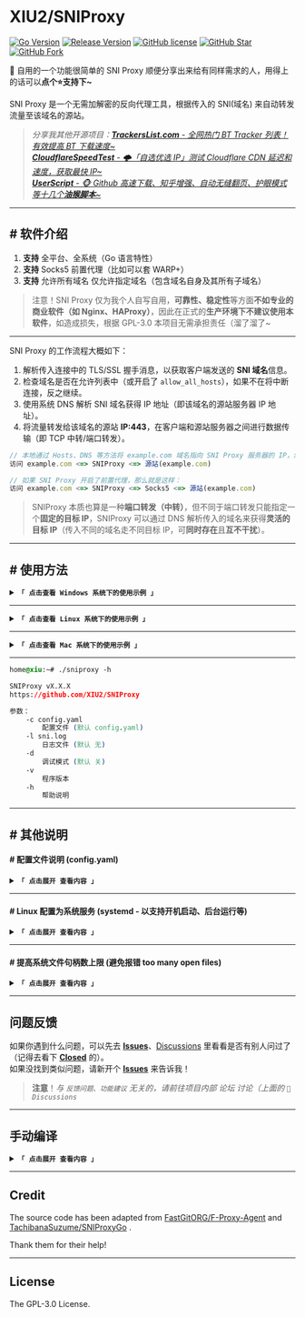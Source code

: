 # XIU2/SNIProxy

[![Go Version](https://img.shields.io/github/go-mod/go-version/sheeye/SNIProxy.svg?style=flat-square&label=Go&color=00ADD8&logo=go)](https://github.com/sheeye/SNIProxy/)
[![Release Version](https://img.shields.io/github/v/release/sheeye/SNIProxy.svg?style=flat-square&label=Release&color=00ADD8&logo=github)](https://github.com/sheeye/SNIProxy/releases/latest)
[![GitHub license](https://img.shields.io/github/license/sheeye/SNIProxy.svg?style=flat-square&label=License&color=00ADD8&logo=github)](https://github.com/sheeye/SNIProxy/)
[![GitHub Star](https://img.shields.io/github/stars/sheeye/SNIProxy.svg?style=flat-square&label=Star&color=00ADD8&logo=github)](https://github.com/sheeye/SNIProxy/)
[![GitHub Fork](https://img.shields.io/github/forks/sheeye/SNIProxy.svg?style=flat-square&label=Fork&color=00ADD8&logo=github)](https://github.com/sheeye/SNIProxy/)

🧷 自用的一个功能很简单的 SNI Proxy 顺便分享出来给有同样需求的人，用得上的话可以**点个⭐支持下~**

SNI Proxy 是一个无需加解密的反向代理工具，根据传入的 SNI(域名) 来自动转发流量至该域名的源站。

> _分享我其他开源项目：[**TrackersList.com** - 全网热门 BT Tracker 列表！有效提高 BT 下载速度~](https://github.com/XIU2/TrackersListCollection) <img src="https://img.shields.io/github/stars/XIU2/TrackersListCollection.svg?style=flat-square&label=Star&color=4285dd&logo=github" height="16px" />_  
> _[**CloudflareSpeedTest** - 🌩「自选优选 IP」测试 Cloudflare CDN 延迟和速度，获取最快 IP~](https://github.com/XIU2/CloudflareSpeedTest) <img src="https://img.shields.io/github/stars/XIU2/CloudflareSpeedTest.svg?style=flat-square&label=Star&color=4285dd&logo=github" height="16px" />_  
> _[**UserScript** - 🐵 Github 高速下载、知乎增强、自动无缝翻页、护眼模式 等十几个**油猴脚本**~](https://github.com/XIU2/UserScript) <img src="https://img.shields.io/github/stars/XIU2/UserScript.svg?style=flat-square&label=Star&color=4285dd&logo=github" height="16px" />_


****

## \# 软件介绍

1. **支持** 全平台、全系统（Go 语言特性）
2. **支持** Socks5 前置代理（比如可以套 WARP+）
3. **支持** 允许所有域名  仅允许指定域名（包含域名自身及其所有子域名）

> 注意！SNI Proxy 仅为我个人自写自用，**可靠性、稳定性**等方面**不如专业的商业软件（如 Nginx、HAProxy）**，因此在正式的**生产环境下不建议使用本软件**，如造成损失，根据 GPL-3.0 本项目无需承担责任（溜了溜了~

****

SNI Proxy 的工作流程大概如下：

1. 解析传入连接中的 TLS/SSL 握手消息，以获取客户端发送的 **SNI 域名**信息。
2. 检查域名是否在允许列表中（或开启了 `allow_all_hosts`），如果不在将中断连接，反之继续。
3. 使用系统 DNS 解析 SNI 域名获得 IP 地址（即该域名的源站服务器 IP 地址）。
4. 将流量转发给该域名的源站 **IP:443**，在客户端和源站服务器之间进行数据传输（即 TCP 中转/端口转发）。

```javascript
// 本地通过 Hosts、DNS 等方法将 example.com 域名指向 SNI Proxy 服务器的 IP，然后：
访问 example.com <=> SNIProxy <=> 源站(example.com)

// 如果 SNI Proxy 开启了前置代理，那么就是这样：
访问 example.com <=> SNIProxy <=> Socks5 <=> 源站(example.com)
```

> SNIProxy 本质也算是一种**端口转发（中转）**，但不同于端口转发只能指定一个**固定的目标 IP**，SNIProxy 可以通过 DNS 解析传入的域名来获得**灵活的目标 IP**（传入不同的域名走不同目标 IP，可**同时存在**且**互不干扰**）。

****

## \# 使用方法

<details>
<summary><code><strong>「 点击查看 Windows 系统下的使用示例 」</strong></code></summary>

****

### 下载

下载已编译好的可执行文件并解压：

1. [Github Releases](https://github.com/XIU2/SNIProxy/releases)  
2. [蓝奏云](https://pan.lanzouj.com/b077bn2ri)(密码:xiu2)

### 配置

找到配置文件 `config.yaml` 右键菜单 - 打开方式 - 记事本。

根据下面的 [配置文件说明](https://github.com/XIU2/SNIProxy#-配置文件说明-configyaml) 来自定义配置内容并保存。

### 运行

双击运行 `sniproxy.exe` 文件。

或者在 CMD 命令行中进入软件所在目录并运行 `sniproxy.exe`：

```yaml
# 进入解压后的 sniproxy 程序所在目录（记得修改下面示例路径）
cd /d C:\xxx\sniproxy

# 运行（不带参数）
sniproxy.exe

# 运行（带参数示例）
sniproxy.exe -c "config.yaml"
```
</details>

****

<details>
<summary><code><strong>「 点击查看 Linux 系统下的使用示例 」</strong></code></summary>

****

以下命令仅为示例，版本号和文件名请前往 [**Releases**](https://github.com/XIU2/SNIProxy/releases) 查看。

```yaml
# 如果是第一次使用，则建议创建新文件夹（后续更新时，跳过该步骤）
mkdir sniproxy

# 进入文件夹（后续更新，只需要从这里重复下面的下载、解压命令即可）
cd sniproxy

# 下载 sniproxy 压缩包（自行根据需求替换 URL 中 [版本号] 和 [文件名]）
wget -N https://github.com/XIU2/SNIProxy/releases/download/v1.0.0/sniproxy_linux_amd64.tar.gz
# 如果你是在国内服务器上下载，那么请使用下面这几个镜像加速：
# wget -N https://download.fastgit.org/XIU2/SNIProxy/releases/download/v1.0.0/sniproxy_linux_amd64.tar.gz
# wget -N https://ghproxy.com/https://github.com/XIU2/SNIProxy/releases/download/v1.0.0/sniproxy_linux_amd64.tar.gz
# 如果下载失败的话，尝试删除 -N 参数（如果是为了更新，则记得提前删除旧压缩包 rm sniproxy_linux_amd64.tar.gz ）

# 解压（不需要删除旧文件，会直接覆盖，自行根据需求替换 文件名）
tar -zxf sniproxy_linux_amd64.tar.gz

# 赋予执行权限
chmod +x sniproxy

# 编辑配置文件（根据下面的 配置文件说明 来自定义配置内容并保存(按下 Ctrl+X 然后再按 2 下回车)
nano config.yaml

# 运行（不带参数）
./sniproxy

# 运行（带参数示例）
./sniproxy -c "config.yaml"

# 后台运行（带参数示例）
nohup ./sniproxy -c "config.yaml" > "sni.log" 2>&1 &
```

> 另外，强烈建议顺便提高一下 [系统文件句柄数上限](https://github.com/XIU2/SNIProxy#-提高系统文件句柄数上限-避免报错-too-many-open-files)，避免遇到报错 **too many open files**  

> 另外，如果你希望 **开机启动、后台运行、方便管理** 等，那么可以将其 [注册为系统服务](https://github.com/XIU2/SNIProxy#-linux-配置为系统服务-systemd---以支持开机启动后台运行等)。

</details>

****

<details>
<summary><code><strong>「 点击查看 Mac 系统下的使用示例 」</strong></code></summary>

****

下载已编译好的可执行文件并解压：

1. [Github Releases](https://github.com/XIU2/SNIProxy/releases)  
2. [蓝奏云](https://pan.lanzouj.com/b077bn2ri)(密码:xiu2)

```yaml
# 进入 sniproxy 压缩包所在目录（记得修改下面示例路径）
cd /xxx/xxx

# 解压（不需要删除旧文件，会直接覆盖，自行根据需求替换 文件名）
tar -zxf sniproxy_linux_amd64.tar.gz

# 赋予执行权限
chmod a+x sniproxy

# 编辑配置文件（根据下面的 配置文件说明 来自定义配置内容并保存(按下 Contrl+X 然后再按 2 下回车)
nano config.yaml

# 运行（不带参数）
./sniproxy

# 运行（带参数示例）
./sniproxy -c "config.yaml"
```

</details>

****

```css
home@xiu:~# ./sniproxy -h

SNIProxy vX.X.X
https://github.com/XIU2/SNIProxy

参数：
    -c config.yaml
        配置文件 (默认 config.yaml)
    -l sni.log
        日志文件 (默认 无)
    -d
        调试模式 (默认 关)
    -v
        程序版本
    -h
        帮助说明
```

****

## \# 其他说明

#### \# 配置文件说明 (config.yaml)

<details>
<summary><code><strong>「 点击展开 查看内容 」</strong></code></summary>

****

> **注意：** 配置文件是 YAML 格式，即按照缩进（即每行前面的空格数量）来确定层级关系的，因此不懂的话请按照默认配置文件内示例的格式为准，其中 ` # ` 的是注释（会被程序忽略），不需要的配置可以注释掉。

目前配置文件中的配置项没几个，分别为：

```yaml
# 监听端口（注意需要引号），常见示例如下：
# ":443"            省略 IP 只写端口，代表监听本机所有 IPv4+IPv6 地址的 443 端口
# "0.0.0.0:443"     代表监听本机所有 IPv4 地址的 443 端口
# "127.0.0.1:443"   代表监听本机本地 IPv4 地址的 443 端口（只有本机可访问）
# "[::]:443"        代表监听本机所有 IPv6 地址的 443 端口
# "[::1]:443"       代表监听本机本地 IPv6 地址的 443 端口（只有本机可访问）
# 上面示例中的 IP 地址也可以换成例如你的外网 IP，这样的话就只能从该外网 IP 访问了
listen_addr: ":443"

# 可选：启用 Socks5 前置代理
# （启用前：访客 <=> SNIProxy <=> 目标网站
# （启用后：访客 <=> SNIProxy <=> Socks5 <=> 目标网站
# （比如可以套 WARP+，那样就变成：访客 <=> SNIProxy <=> WARP+ <=> 目标网站
enable_socks5: true
# 可选：配置 Socks5 代理地址
socks_addr: 127.0.0.1:40000

# 可选：允许所有域名（开启后会忽略下面的 rules 列表）
allow_all_hosts: true

# 可选：仅允许指定域名（和上面的 allow_all_hosts 二选一）
# 指定域名后，则代表允许 域名自身 及其 所有子域名 访问服务（以下方两个为例，√ 代表允许，× 代表阻止）
rules:
  - example.com #    example.com  √ 、a.example.com  √ 、a.a.example.com  √
  - b.example2.com # example2.com × 、b.example2.com √ 、c.b.example2.com √
```

****

一些示例：

1. 允许所有域名访问

```yaml
listen_addr: ":443"
allow_all_hosts: true
```

> 注意，开启 allow_all_hosts 时，可能会被他人扫描到而滥用，请悉知！  
> 建议做一些限制，例如只使用 IPv6（`"[::]:443"`）或防火墙限制 443 端口的可访问 IP。

2. 仅允许指定域名

```yaml
listen_addr: ":443"
rules:
  - example.com
  - b.example2.com
```

3. 允许所有域名访问 + 启用前置代理

```yaml
listen_addr: ":443"
enable_socks5: true
socks_addr: 127.0.0.1:40000
allow_all_hosts: true
```

4. 仅允许指定域名 + 启用前置代理

```yaml
listen_addr: ":443"
enable_socks5: true
socks_addr: 127.0.0.1:40000
rules:
  - example.com
  - b.example2.com
```

</details>

****

#### \# Linux 配置为系统服务 (systemd - 以支持开机启动、后台运行等)

<details>
<summary><code><strong>「 点击展开 查看内容 」</strong></code></summary>

****

新建一个空的名叫 **sniproxy** 的系统服务配置文件：

```yaml
nano /etc/systemd/system/sniproxy.service
```

修改以下内容后（`ExecStart=` 后面的路径、参数）后粘贴进文件内：

```ini
[Unit]
Description=SNI Proxy
After=network.target

[Service]
ExecStart=/home/sniproxy/sniproxy -c /home/sniproxy/config.yaml -l /home/sniproxy/sni.log

[Install]
WantedBy=multi-user.target
```

设置 **sniproxy** 开机启动并立即启动：

```yaml
# 设置开机启动
systemctl enable sniproxy

# 立即启动
systemctl start sniproxy
```

其他可能会用到的命令：

```yaml
# 停止
systemctl stop sniproxy

# 查看运行状态
systemctl status sniproxy

# 查看完整日志
cat /home/sniproxy/sni.log

# 实时监听日志（会实时显示最新日志内容）
tail -f /home/sniproxy/sni.log
```
</details>

****

#### \# 提高系统文件句柄数上限 (避免报错 too many open files)

<details>
<summary><code><strong>「 点击展开 查看内容 」</strong></code></summary>

****

Linux 系统下，一些人可能会遇到报错（日志如下）：
```
接受连接请求时出错: accept tcp [::]:443: accept4: too many open files
```

这是因为系统的文件句柄数耗尽了（默认 1024），提高系统文件句柄数上限可有效缓解该问题（不能完全解决，因为理论上，当打开文件、连接等等足够多时，迟早会耗尽，一般来说不管是做代理还是做网站，这个操作都是必须的）。

- **临时提高**（重启后恢复为 1024）
```shell
ulimit -n 65535
```

- **永久提高**（重启后依然为 65535，当然打开文件后手动删除就恢复了）
```shell
echo "* soft nofile 65535
* hard nofile 65535
root soft nofile 65535
root hard nofile 65535" >> /etc/security/limits.conf
```

执行以上命令后，需要重启 SNI Proxy 来使其生效，如果还不行请尝试重启系统。

</details>


****

## 问题反馈

如果你遇到什么问题，可以先去 [**Issues**](https://github.com/XIU2/SNIProxy/issues)、[Discussions](https://github.com/XIU2/SNIProxy/discussions) 里看看是否有别人问过了（记得去看下  [**Closed**](https://github.com/XIU2/SNIProxy/issues?q=is%3Aissue+is%3Aclosed) 的）。  
如果没找到类似问题，请新开个 [**Issues**](https://github.com/XIU2/SNIProxy/issues/new) 来告诉我！

> **注意**！_与 `反馈问题、功能建议` 无关的，请前往项目内部 论坛 讨论（上面的 `💬 Discussions`_  

****


## 手动编译

<details>
<summary><code><strong>「 点击展开 查看内容 」</strong></code></summary>

****

为了方便，我是在编译的时候将版本号写入代码中的 version 变量，因此你手动编译时，需要像下面这样在 `go build` 命令后面加上 `-ldflags` 参数来指定版本号：

```bash
go build -ldflags "-s -w -X main.version=v1.0.0"
# 在 SNIProxy 目录中通过命令行（例如 CMD、Bat 脚本）运行该命令，即可编译一个可在和当前设备同样系统、位数、架构的环境下运行的二进制程序（Go 会自动检测你的系统位数、架构）且版本号为 v1.0.0
```

如果想要在 Windows 64位系统下编译**其他系统、架构、位数**，那么需要指定 **GOOS** 和 **GOARCH** 变量。

例如在 Windows 系统下编译一个适用于 **Linux 系统 amd 架构 64 位**的二进制程序：

```bat
SET GOOS=linux
SET GOARCH=amd64
go build -ldflags "-s -w -X main.version=v1.0.0"
```

例如在 Linux 系统下编译一个适用于 **Windows 系统 amd 架构 32 位**的二进制程序：

```bash
GOOS=windows
GOARCH=386
go build -ldflags "-s -w -X main.version=v1.0.0"
```

> 可以运行 `go tool dist list` 来查看当前 Go 版本支持编译哪些组合。

****

当然，为了方便批量编译，我会专门指定一个变量为版本号，后续编译直接调用该版本号变量即可。  
同时，批量编译的话，还需要分开放到不同文件夹才行（或者文件名不同），需要加上 `-o` 参数指定。

```bat
:: Windows 系统下是这样：
SET version=v1.0.0
SET GOOS=linux
SET GOARCH=amd64
go build -o Releases\sniproxy_linux_amd64\sniproxy -ldflags "-s -w -X main.version=%version%"
```

```bash
# Linux 系统下是这样：
version=v1.0.0
GOOS=windows
GOARCH=386
go build -o Releases/sniproxy_windows_386/sniproxy.exe -ldflags "-s -w -X main.version=${version}"
```

</details>

****

## Credit

The source code has been adapted from [FastGitORG/F-Proxy-Agent](https://github.com/FastGitORG/F-Proxy-Agent) and [TachibanaSuzume/SNIProxyGo](https://github.com/TachibanaSuzume/SNIProxyGo) .  

Thank them for their help!

****

## License

The GPL-3.0 License.
